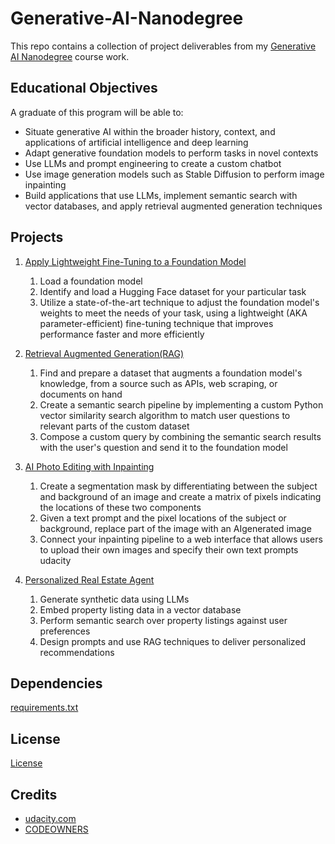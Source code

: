 # Generative-AI-Nanodegree
This repo contains a collection of project deliverables from my [Generative AI Nanodegree](https://www.udacity.com/course/generative-ai--nd608) course work.

## Educational Objectives
A graduate of this program will be able to:
  - Situate generative AI within the broader history, context, and
  applications of artificial intelligence and deep learning
  - Adapt generative foundation models to perform tasks in
  novel contexts
  - Use LLMs and prompt engineering to create a custom
  chatbot
  - Use image generation models such as Stable Diffusion to
  perform image inpainting
  - Build applications that use LLMs, implement semantic search
  with vector databases, and apply retrieval augmented
  generation techniques

## Projects
1. [Apply Lightweight Fine-Tuning to a Foundation Model](https://github.com/amanpreetsingh459/Generative-AI/tree/main/1.%20Generative%20AI%20Fundamentals/Project1-Lightweight%20Fine-Tuning(PEFT))
    1. Load a foundation model
    2. Identify and load a Hugging Face dataset for your particular task
    3. Utilize a state-of-the-art technique to adjust the foundation model's weights to meet the needs of your task, using a lightweight (AKA parameter-efficient) fine-tuning technique that improves performance faster and more efficiently

2. [Retrieval Augmented Generation(RAG)](https://github.com/amanpreetsingh459/Generative-AI/tree/main/2.%20LLMs%20%26%20Text%20Generation/Project2-Retrieval-Augmented-Generation(RAG))
    1. Find and prepare a dataset that augments a foundation model's knowledge, from a source such as APIs, web scraping, or documents on hand
    2. Create a semantic search pipeline by implementing a custom Python vector similarity search algorithm to match user questions to relevant parts of the custom dataset
    3. Compose a custom query by combining the semantic search results with the user's question and send it to the foundation model

3. [AI Photo Editing with Inpainting](https://github.com/amanpreetsingh459/Generative-AI/tree/main/3.%20Computer%20Vision%20and%20Generative%20AI/Project3-AI-Photo-Editing-with-Inpainting)
    1. Create a segmentation mask by differentiating between the subject and background of an image and create a matrix of pixels indicating the locations of these two components
    2. Given a text prompt and the pixel locations of the subject or background, replace part of the image with an AIgenerated image
    3. Connect your inpainting pipeline to a web interface that allows users to upload their own images and specify their own text prompts udacity

4. [Personalized Real Estate Agent](https://github.com/amanpreetsingh459/Generative-AI/tree/main/4.%20Building%20Generative%20AI%20Solutions/Project4-Personalized-Real-Estate-Agent)
    1. Generate synthetic data using LLMs
    2. Embed property listing data in a vector database
    3. Perform semantic search over property listings against user preferences
    4. Design prompts and use RAG techniques to deliver personalized recommendations
  
## Dependencies
[requirements.txt](requirements.txt)

## License
[License](LICENSE.txt)

## Credits
- [udacity.com](udacity.com)
- [CODEOWNERS](CODEOWNERS)
